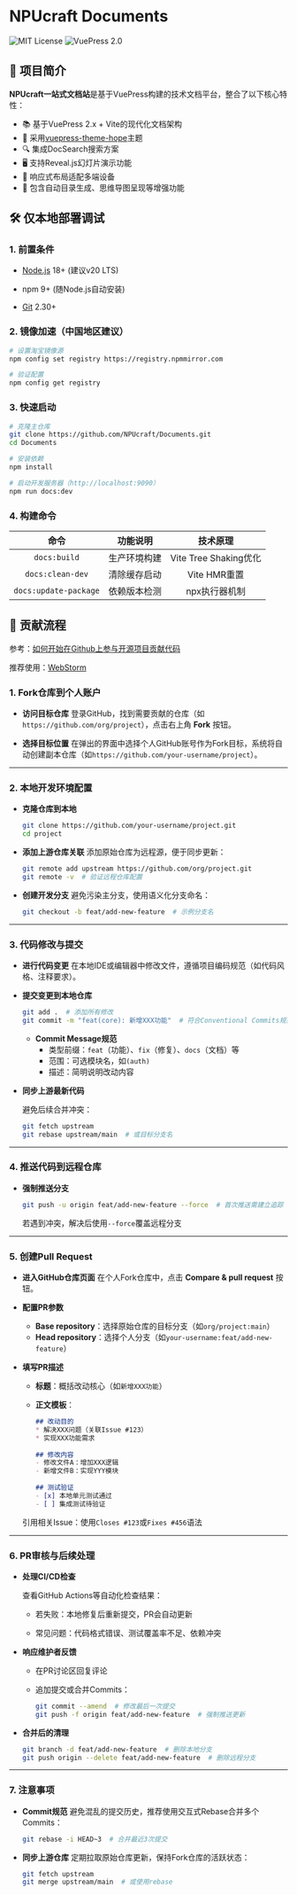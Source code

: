 # NPUcraft Documents 
![MIT License](https://img.shields.io/badge/license-MIT-blue) ![VuePress 2.0](https://img.shields.io/badge/VuePress-2.0-42b883)

## 🌟 项目简介
**NPUcraft一站式文档站**是基于VuePress构建的技术文档平台，整合了以下核心特性：

- 📚 基于VuePress 2.x + Vite的现代化文档架构
- 🎨 采用[vuepress-theme-hope](https://theme-hope.vuejs.press/zh/)主题
- 🔍 集成DocSearch搜索方案
- 🖥️ 支持Reveal.js幻灯片演示功能
- 📱 响应式布局适配多端设备
- 🧩 包含自动目录生成、思维导图呈现等增强功能

## 🛠️ 仅本地部署调试

### 1. 前置条件
- [Node.js](https://nodejs.org/zh-cn/download) 18+ (建议v20 LTS)

- npm 9+ (随Node.js自动安装)
- [Git](https://git-scm.com/downloads) 2.30+

### 2. 镜像加速（中国地区建议）

```bash
# 设置淘宝镜像源
npm config set registry https://registry.npmmirror.com

# 验证配置
npm config get registry
```

### 3. 快速启动

```bash
# 克隆主仓库
git clone https://github.com/NPUcraft/Documents.git
cd Documents

# 安装依赖
npm install

# 启动开发服务器（http://localhost:9090）
npm run docs:dev
```

### 4. 构建命令

|         命令          |   功能说明   |       技术原理        |
| :-------------------: | :----------: | :-------------------: |
|     `docs:build`      | 生产环境构建 | Vite Tree Shaking优化 |
|   `docs:clean-dev`    | 清除缓存启动 |     Vite HMR重置      |
| `docs:update-package` | 依赖版本检测 |     npx执行器机制     |

## 🤝 贡献流程

参考：[如何开始在Github上参与开源项目贡献代码](https://www.informat.cn/qa/250362)

推荐使用：[WebStorm](https://www.jetbrains.com/webstorm/)

### 1. Fork仓库到个人账户
- **访问目标仓库**
   登录GitHub，找到需要贡献的仓库（如`https://github.com/org/project`），点击右上角 **Fork** 按钮。

- **选择目标位置**
   在弹出的界面中选择个人GitHub账号作为Fork目标，系统将自动创建副本仓库（如`https://github.com/your-username/project`）。

---

### 2. 本地开发环境配置
- **克隆仓库到本地**

   ```bash
   git clone https://github.com/your-username/project.git
   cd project
   ```

- **添加上游仓库关联**
   添加原始仓库为远程源，便于同步更新：

   ```bash
   git remote add upstream https://github.com/org/project.git
   git remote -v  # 验证远程仓库配置
   ```

- **创建开发分支**
   避免污染主分支，使用语义化分支命名：

   ```bash
   git checkout -b feat/add-new-feature  # 示例分支名
   ```

---

### 3. 代码修改与提交
- **进行代码变更**
   在本地IDE或编辑器中修改文件，遵循项目编码规范（如代码风格、注释要求）。

- **提交变更到本地仓库**  
   ```bash
   git add .  # 添加所有修改
   git commit -m "feat(core): 新增XXX功能"  # 符合Conventional Commits规范
   ```
   - **Commit Message规范**
     - 类型前缀：`feat`（功能）、`fix`（修复）、`docs`（文档）等
     - 范围：可选模块名，如`(auth)`
     - 描述：简明说明改动内容

- **同步上游最新代码**

   避免后续合并冲突：

   ```bash
   git fetch upstream
   git rebase upstream/main  # 或目标分支名
   ```

---

### 4. 推送代码到远程仓库
- **强制推送分支**  

   ```bash
   git push -u origin feat/add-new-feature --force  # 首次推送需建立追踪
   ```
   若遇到冲突，解决后使用`--force`覆盖远程分支

---

### 5. 创建Pull Request
- **进入GitHub仓库页面**
   在个人Fork仓库中，点击 **Compare & pull request** 按钮。

- **配置PR参数**

   - **Base repository**：选择原始仓库的目标分支（如`org/project:main`）
   - **Head repository**：选择个人分支（如`your-username:feat/add-new-feature`）

- **填写PR描述**

   - **标题**：概括改动核心（如`新增XXX功能`）
   - **正文模板**：

     ```markdown
     ## 改动目的
     * 解决XXX问题（关联Issue #123）
     * 实现XXX功能需求
   
     ## 修改内容
     - 修改文件A：增加XXX逻辑
     - 新增文件B：实现YYY模块
   
     ## 测试验证
     - [x] 本地单元测试通过
     - [ ] 集成测试待验证
     ```
   ​	引用相关Issue：使用`Closes #123`或`Fixes #456`语法

---

### 6. PR审核与后续处理
- **处理CI/CD检查**

   查看GitHub Actions等自动化检查结果：

   - 若失败：本地修复后重新提交，PR会自动更新

   - 常见问题：代码格式错误、测试覆盖率不足、依赖冲突

- **响应维护者反馈**

   - 在PR讨论区回复评论
   - 追加提交或合并Commits：

     ```bash
     git commit --amend  # 修改最后一次提交
     git push -f origin feat/add-new-feature  # 强制推送更新
     ```

- **合并后的清理**

   ```bash
   git branch -d feat/add-new-feature  # 删除本地分支
   git push origin --delete feat/add-new-feature  # 删除远程分支
   ```

---

### 7. 注意事项
- **Commit规范**
   避免混乱的提交历史，推荐使用交互式Rebase合并多个Commits：

   ```bash
   git rebase -i HEAD~3  # 合并最近3次提交
   ```

- **同步上游仓库**
   定期拉取原始仓库更新，保持Fork仓库的活跃状态：

   ```bash
   git fetch upstream
   git merge upstream/main  # 或使用rebase
   ```

